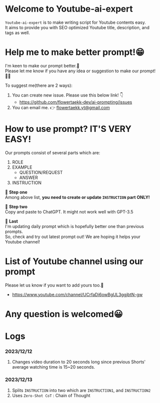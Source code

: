 # Welcome to Youtube-ai-expert 

`Youtube-ai-expert` is to make writing script for Youtube contents easy.<br />
It aims to provide you with SEO optimized Youtube title, description, and tags as well.

# Help me to make better prompt!😁

I'm keen to make our prompt better.🧐 <br />
Please let me know if you have any idea or suggestion to make our prompt!🙇🏻️

To suggest me(there are 2 ways):
1. You can create new issue. Please use this below link! 👇
    * https://github.com/flowertaekk-dev/ai-prompting/issues
2. You can email me. 👉 flowertaekk.yt@gmail.com

# How to use prompt? IT'S VERY EASY!

Our prompts consist of several parts which are:
1. ROLE
2. EXAMPLE
    * QUESTION/REQUEST
    * ANSWER
3. INSTRUCTION

📌 **Step one**<br />
Among above list, **you need to create or update `INSTRUCTION` part ONLY!**

📌 **Step two**<br />
Copy and paste to ChatGPT. It might not work well with GPT-3.5

📌 **Last**<br />
I'm updating daily prompt which is hopefully better one than previous prompts.<br />
So, check and try out latest prompt out! We are hoping it helps your Youtube channel!

# List of Youtube channel using our prompt
Please let us know if you want to add yours too.🤝

* https://www.youtube.com/channel/UCrfaDi6owBgUL3ggjbtN-gw

# Any question is welcomed😀

# Logs

### 2023/12/12

1. Changes video duration to 20 seconds long since previous Shorts' average watching time is 15~20 seconds.

### 2023/12/13

1. Splits `INSTRUCTION` into two which are `INSTRUCTION1`, and `INSTRUCTION2`
2. Uses `Zero-Shot CoT` : Chain of Thought